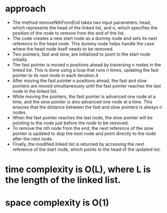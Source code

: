 # approach
* The method removeNthFromEnd takes two input parameters: head, which represents the head of the linked list, and n, which specifies the position of the node to remove from the end of the list.
* The code creates a new start node as a dummy node and sets its next reference to the head node. This dummy node helps handle the case where the head node itself needs to be removed.
* Two pointers, fast and slow, are initialized to point to the start node initially.
* The fast pointer is moved n positions ahead by traversing n nodes in the linked list. This is done using a loop that runs n times, updating the fast pointer to its next node in each iteration.4
* After moving the fast pointer n positions ahead, the fast and slow pointers are moved simultaneously until the fast pointer reaches the last node in the linked list.
* While moving the pointers, the fast pointer is advanced one node at a time, and the slow pointer is also advanced one node at a time. This ensures that the distance between the fast and slow pointers is always n nodes.
* When the fast pointer reaches the last node, the slow pointer will be pointing to the node just before the node to be removed.
* To remove the nth node from the end, the next reference of the slow pointer is updated to skip the next node and point directly to the node after the next node.
* Finally, the modified linked list is returned by accessing the next reference of the start node, which points to the head of the updated list.

#  time complexity  is O(L), where L is the length of the linked list.
#  space complexity is O(1) 
